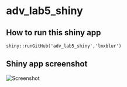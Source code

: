 # adv_lab5_shiny

## How to run this shiny app
```{r eval=FALSE}
shiny::runGitHub('adv_lab5_shiny','lmxblur')
```

## Shiny app screenshot 
![Screenshot](https://github.com/lmxblur/adv_lab5_shiny/images/Screenshot.png)